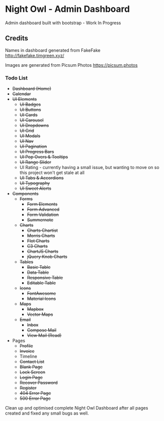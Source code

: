 # Night Owl - Admin Dashboard
Admin dashboard built with bootstrap - Work In Progress

## Credits

Names in dashboard generated from FakeFake
http://fakefake.timgreen.xyz/

Images are generated from Picsum Photos
https://picsum.photos



### Todo List

- ~~Dashboard (Home)~~
- ~~Calendar~~
- ~~UI Elements~~
  - ~~UI Badges~~
  - ~~UI Buttons~~
  - ~~UI Cards~~
  - ~~UI Carousel~~
  - ~~UI Dropdowns~~
  - ~~UI Grid~~
  - ~~UI Modals~~
  - ~~UI Nav~~
  - ~~UI Pagination~~
  - ~~UI Progress Bars~~
  - ~~UI Pop Overs & Tooltips~~
  - ~~UI Range Slider~~
  - UI Rating - currently having a small issue, but wanting to move on so this project won't get stale at all
  - ~~UI Tabs & Accordions~~
  - ~~UI Typography~~
  - ~~UI Sweet Alerts~~
- ~~Components~~
  - ~~Forms~~
    - ~~Form Elements~~
    - ~~Form Advanced~~
    - ~~Form Validation~~
    - ~~Summernote~~
  - ~~Charts~~
    - ~~Charts Chartist~~
    - ~~Morris Charts~~
    - ~~Flot Charts~~
    - ~~C3 Charts~~
    - ~~ChartJS Charts~~
    - ~~jQuery Knob Charts~~
  - ~~Tables~~
    - ~~Basic Table~~
    - ~~Data Table~~
    - ~~Responsive Table~~
    - ~~Editable Table~~
  - ~~Icons~~
    - ~~FontAwesome~~
    - ~~Material Icons~~
  - ~~Maps~~
    - ~~Mapbox~~
    - ~~Vector Maps~~
  - ~~Email~~
    - ~~Inbox~~
    - ~~Compose Mail~~
    - ~~View Mail (Read)~~
- Pages
  - ~~Profile~~
  - ~~Invoice~~
  - Timeline
  - ~~Contact List~~
  - ~~Blank Page~~
  - ~~Lock Screen~~
  - ~~Login Page~~
  - ~~Recover Password~~
  - ~~Register~~
  - ~~404 Error Page~~
  - ~~500 Error Page~~

Clean up and optimised complete Night Owl Dashboard after all pages created and fixed any small bugs as well.

